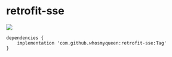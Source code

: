 # retrofit-sse

[![](https://jitpack.io/v/whosmyqueen/retrofit-sse.svg)](https://jitpack.io/#whosmyqueen/retrofit-sse)


	dependencies {
		implementation 'com.github.whosmyqueen:retrofit-sse:Tag'
	}
